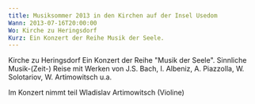 ```yaml
---
title: Musiksommer 2013 in den Kirchen auf der Insel Usedom
Wann: 2013-07-16T20:00:00
Wo: Kirche zu Heringsdorf
Kurz: Ein Konzert der Reihe Musik der Seele.
---
```


Kirche zu Heringsdorf
Ein Konzert der Reihe "Musik der Seele".
Sinnliche Musik-(Zeit-) Reise mit Werken von J.S. Bach, I. Albeniz, A. Piazzolla, W. Solotariov, W. Artimowitsch u.a.

Im Konzert nimmt teil Wladislav Artimowitsch (Violine)